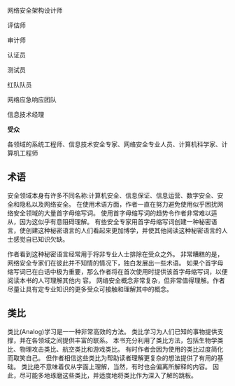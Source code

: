 网络安全架构设计师

评估师

审计师

认证员

测试员

红队队员

网络应急响应团队

信息技术经理

**受众**

各领域的系统工程师、信息技术安全专家、网络安全专业人员、计算机科学家、计算机工程师

## 术语

安全领域本身有许多不同名称:计算机安全、信息保证、信息运营、数字安全、安全和隐私以及网络安全。
在使用术语方面，作者一直在努力避免使用似乎困扰网络安全领域的大量首字母缩写词。
使用首字母缩写词的趋势令作者非常难以适从，因为这似乎有意阻碍理解。
有些安全专家用首字母缩写词创建一种秘密语言，使创建这种秘密语言的人们看起来更加博学，并使其他阅读这种秘密语言的人士感觉自已知识欠缺。

作者看到这种秘密语言经常用于将非专业人士排除在受众之外。
非常糟糕的是，网络安全专家们在彼此并不知情的情况下，独白发展出一些术语。
如果个首字母缩写词已在白话中极为重要，那么作者将在首次使用时提供该首字母缩写词，以便阅读本书的人可理解其他内 容。
网络安全概念非常复杂，但非常值得理解。作者尽量让具有定专业知识的更多受众可接触和理解其中的概念。

## 类比

类比(Analog)学习是一一种非常高效的方法。 类比学习为人们已知的事物提供支撑，并在各领域之间提供丰富的联系。
本书充分利用了类比方法，包括生物学类比、物理攻击类比、航空类比和游戏类比。
有时作者会因为使用的类比过度简化而取笑自己。
但作者相信这些类比为帮助读者理解更复杂的想法提供了有用的基础。
类比绝不意味着仅从字面上理解，当然，有时也会偏离所解释的内容。
因此，尽可能多地琢磨这些类比，并适度地将类比作为深入了解的跳板。